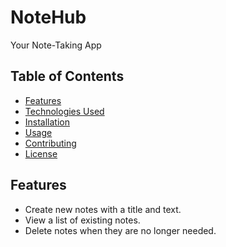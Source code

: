 # NoteHub

Your Note-Taking App

## Table of Contents

- [Features](#features)
- [Technologies Used](#technologies-used)
- [Installation](#installation)
- [Usage](#usage)
- [Contributing](#contributing)
- [License](#license)

## Features

- Create new notes with a title and text.
- View a list of existing notes.
- Delete notes when they are no longer needed.
